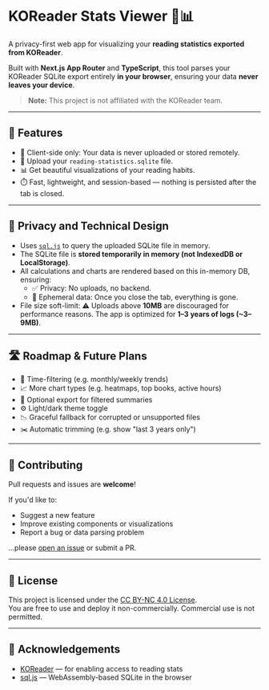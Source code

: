 # KOReader Stats Viewer 📖📊

A privacy-first web app for visualizing your **reading statistics exported from KOReader**.

Built with **Next.js App Router** and **TypeScript**, this tool parses your KOReader SQLite export entirely **in your browser**, ensuring your data **never leaves your device**.

> **Note:** This project is not affiliated with the KOReader team.

---

## 🚀 Features

- 🧠 Client-side only: Your data is never uploaded or stored remotely.
- 📁 Upload your `reading-statistics.sqlite` file.
- 📊 Get beautiful visualizations of your reading habits.
- ⏱️ Fast, lightweight, and session-based — nothing is persisted after the tab is closed.

---

## 🔐 Privacy and Technical Design

- Uses [`sql.js`](https://github.com/sql-js/sql.js) to query the uploaded SQLite file in memory.
- The SQLite file is **stored temporarily in memory (not IndexedDB or LocalStorage)**.
- All calculations and charts are rendered based on this in-memory DB, ensuring:
    - ✅ Privacy: No uploads, no backend.
    - 🧽 Ephemeral data: Once you close the tab, everything is gone.
- File size soft-limit: ⚠️ Uploads above **10MB** are discouraged for performance reasons. The app is optimized for **1–3 years of logs (~3–9MB)**.

---

## 🛣️ Roadmap & Future Plans

- 📅 Time-filtering (e.g. monthly/weekly trends)
- 📈 More chart types (e.g. heatmaps, top books, active hours)
- 💾 Optional export for filtered summaries
- ⚙️ Light/dark theme toggle
- 📉 Graceful fallback for corrupted or unsupported files
- ✂️ Automatic trimming (e.g. show "last 3 years only")

---

## 🤝 Contributing

Pull requests and issues are **welcome**!

If you'd like to:
- Suggest a new feature
- Improve existing components or visualizations
- Report a bug or data parsing problem

...please [open an issue](https://github.com/your-repo/issues) or submit a PR.

---

## 📄 License

This project is licensed under the [CC BY-NC 4.0 License](https://creativecommons.org/licenses/by-nc/4.0/).  
You are free to use and deploy it non-commercially. Commercial use is not permitted.

---

## 🙏 Acknowledgements

- [KOReader](https://github.com/koreader/koreader) — for enabling access to reading stats
- [sql.js](https://github.com/sql-js/sql.js) — WebAssembly-based SQLite in the browser
